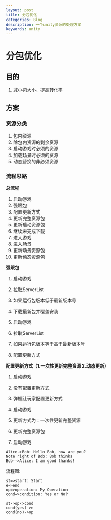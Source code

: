 ```yaml
---
layout: post
title: 分包优化
categories: Blog
description: 一个unity资源的处理方案
keywords: unity
---
```


# 分包优化

## 目的

1. 减小包大小，提高转化率

## 方案

### 资源分类

1. 包内资源
2. 除包内资源的剩余资源
3. 启动游戏时必须的资源
4. 加载场景时必须的资源
5. 动态替换的非必须资源

### 流程思路

**总流程**
1. 启动游戏
2. 强跟包
3. 配置更新方式
4. 更新完整资源包
5. 更新启动资源包
6. 继续未完成下载
7. 进入游戏
8. 进入场景
9. 更新场景资源包
10. 更新动态资源包

**强跟包**
1. 启动游戏
2. 拉取ServerList
3. 如果运行包版本低于最新版本号
4. 下载最新包并覆盖安装

1. 启动游戏
2. 拉取ServerList
3. 如果运行包版本等于高于最新版本号
4. 配置更新方式

**配置更新方式（1.一次性更新完整资源 2.动态更新）**
1. 启动游戏
2. 没有配置更新方式
3. 弹框让玩家配置更新方式

1. 启动游戏
2. 更新方式为：一次性更新完整资源
3. 更新完整资源包

1. 启动游戏


```sequence
Alice->Bob: Hello Bob, how are you?
Note right of Bob: Bob thinks
Bob-->Alice: I am good thanks!
```

流程图:

```flow
st=>start: Start
e=>end
op=>operation: My Operation
cond=>condition: Yes or No?

st->op->cond
cond(yes)->e
cond(no)->op
```